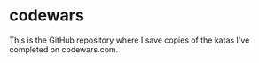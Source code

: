 # codewars
This is the GitHub repository where I save copies of the katas I've completed on codewars.com.

